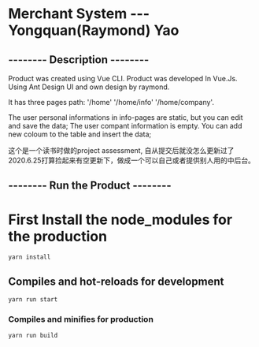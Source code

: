 # Merchant System --- Yongquan(Raymond) Yao


## -------- Description  -------- ##
Product was created using Vue CLI.
Product was developed In Vue.Js. Using Ant Design UI and own design by raymond.

It has three pages path:  '/home' '/home/info' '/home/company'.

The user personal informations in info-pages are static, but you can edit and save the data;
The user compant information is empty. You can add new coloum to the table and insert the data;

这个是一个读书时做的project assessment, 自从提交后就没怎么更新过了
2020.6.25打算捡起来有空更新下，做成一个可以自己或者提供别人用的中后台。

## -------- Run the Product -------- ##

# First Install the node_modules for the production
```
yarn install
```
## Compiles and hot-reloads for development
```
yarn run start
```

### Compiles and minifies for production
```
yarn run build
```


